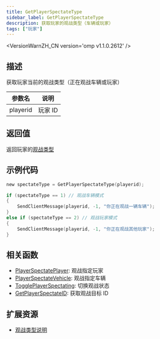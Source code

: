 ```yaml
---
title: GetPlayerSpectateType
sidebar_label: GetPlayerSpectateType
description: 获取玩家的观战类型（车辆或玩家）
tags: ["玩家"]
---
```


<VersionWarnZH_CN version='omp v1.1.0.2612' />

## 描述

获取玩家当前的观战类型（正在观战车辆或玩家）

| 参数名   | 说明    |
| -------- | ------- |
| playerid | 玩家 ID |

## 返回值

返回玩家的[观战类型](../resources/spectatetypes)

## 示例代码

```c
new spectateType = GetPlayerSpectateType(playerid);

if (spectateType == 1) // 观战车辆模式
{
    SendClientMessage(playerid, -1, "你正在观战一辆车辆");
}
else if (spectateType == 2) // 观战玩家模式
{
    SendClientMessage(playerid, -1, "你正在观战其他玩家");
}
```

## 相关函数

- [PlayerSpectatePlayer](PlayerSpectatePlayer): 观战指定玩家
- [PlayerSpectateVehicle](PlayerSpectateVehicle): 观战指定车辆
- [TogglePlayerSpectating](TogglePlayerSpectating): 切换观战状态
- [GetPlayerSpectateID](GetPlayerSpectateID): 获取观战目标 ID

## 扩展资源

- [观战类型说明](../resources/spectatetypes)
